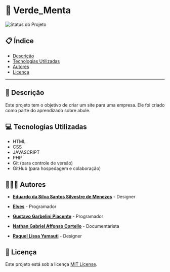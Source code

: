 # 🚀 Verde_Menta

![Status do Projeto](https://img.shields.io/badge/Status-Em%20Desenvolvimento-green)
## 📋 Índice
* [Descrição](#-descrição)
* [Tecnologias Utilizadas](#-tecnologias-utilizadas)
* [Autores](#-autores)
* [Licença](#-licença)

---

## 📄 Descrição
Este projeto tem o objetivo de criar um site para uma empresa. Ele foi criado como parte do aprendizado sobre abule.

## 💻 Tecnologias Utilizadas
* HTML
* CSS
* JAVASCRIPT
* PHP
* Git (para controle de versão)
* GitHub (para hospedagem e colaboração)

## 🧑‍🤝‍🧑 Autores
* **[Eduardo da Silva Santos Silvestre de Menezes](https://github.com/Eduardo-141)** - Designer

* **[Elves](https://github.com/Erubes)** - Programador

* **[Gustavo Garbelini Piacente](https://github.com/Ghostxp-777)** - Programador

* **[Nathan Gabriel Affonso Cortello](https://github.com/Nathan-Affonso)** - Documentarista

* **[Raquel Lissa Yamauti](https://github.com/YariProPlayer)** - Designer

## 📝 Licença
Este projeto está sob a licença [MIT License](https://opensource.org/licenses/MIT).
